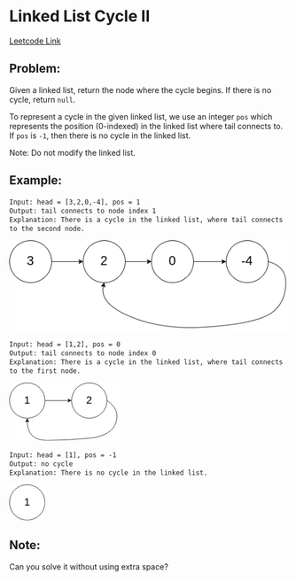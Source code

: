 
# Linked List Cycle II
[Leetcode Link](https://leetcode.com/problems/linked-list-cycle-ii/)

## Problem:

Given a linked list, return the node where the cycle begins. If there is no cycle, return `null`.

To represent a cycle in the given linked list, we use an integer `pos` which represents the position (0-indexed) in the linked list where tail connects to. If `pos` is `-1`, then there is no cycle in the linked list.

Note: Do not modify the linked list.

## Example:

```
Input: head = [3,2,0,-4], pos = 1
Output: tail connects to node index 1
Explanation: There is a cycle in the linked list, where tail connects to the second node.
```
![example](assets/example1.png)
```
Input: head = [1,2], pos = 0
Output: tail connects to node index 0
Explanation: There is a cycle in the linked list, where tail connects to the first node.
```
![example](assets/example2.png)
```
Input: head = [1], pos = -1
Output: no cycle
Explanation: There is no cycle in the linked list.
```
![example](assets/example3.png)

## Note:

Can you solve it without using extra space?